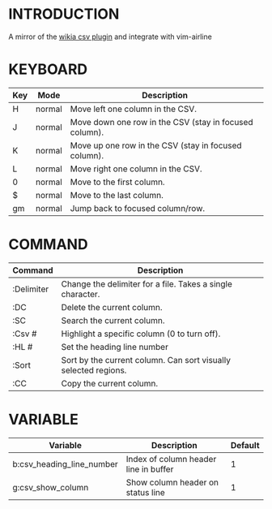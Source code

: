 INTRODUCTION
==============================================================================

A mirror of the [wikia csv plugin](http://vim.wikia.com/wiki/Csv)
and integrate with vim-airline

KEYBOARD
==============================================================================

Key | Mode   | Description
--- | ----   | -----------
H   | normal | Move left one column in the CSV.
J   | normal | Move down one row in the CSV (stay in focused column).
K   | normal | Move up one row in the CSV (stay in focused column).
L   | normal | Move right one column in the CSV.
0   | normal | Move to the first column.
$   | normal | Move to the last column.
gm  | normal | Jump back to focused column/row.

COMMAND
==============================================================================

Command    | Description
-------    | -----------
:Delimiter | Change the delimiter for a file. Takes a single character.
:DC        | Delete the current column.
:SC        | Search the current column.
:Csv #     | Highlight a specific column (0 to turn off).
:HL #      | Set the heading line number
:Sort      | Sort by the current column. Can sort visually selected regions.
:CC        | Copy the current column.

VARIABLE
==============================================================================

Variable                  | Description                           | Default
-------                   | -----------                           | -------
b:csv_heading_line_number | Index of column header line in buffer | 1
g:csv_show_column         | Show column header on status line     | 1
